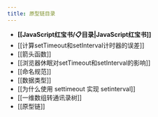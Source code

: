 ```yaml
---
title: 原型链目录
---
```

- **[[JavaScript红宝书/📋目录|JavaScript红宝书]]**
- [[计算setTimeout和setInterval计时器的误差]]
- [[箭头函数]]
- [[浏览器休眠对setTimeout和setInterval的影响]]
- [[命名规范]]
- [[数据类型]]
- [[为什么使用 settimeout 实现 setinterval]]
- [[一维数组转通讯录树]]
- [[原型链]]
